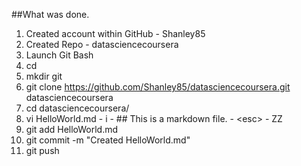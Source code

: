 ##What was done.
1. Created account within GitHub - Shanley85
2. Created Repo - datasciencecoursera
3. Launch Git Bash
  1. cd
  2. mkdir git
  3. git clone https://github.com/Shanley85/datasciencecoursera.git datasciencecoursera
  4. cd datasciencecoursera/
  5. vi HelloWorld.md
    - i
    - ## This is a markdown file.
    - &lt;esc&gt;
    - ZZ
  6. git add HelloWorld.md
  7. git commit -m "Created HelloWorld.md"
  8. git push

